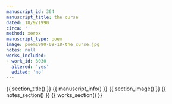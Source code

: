 ```yaml
---
manuscript_id: 364
manuscript_title: the curse
dated: 18/9/1990
circa: ''
method: xerox
manuscript_type: poem
image: poem1990-09-18-the_curse.jpg
notes: null
works_included:
- work_id: 3030
  altered: 'yes'
  edited: 'no'
---
```


{{ section_title() }}
{{ manuscript_info() }}
{{ section_image() }}
{{ notes_section() }}
{{ works_section() }}
